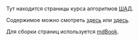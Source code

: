 Тут находится страницы курса алгоритмов [ШАД](yandexdataschool.ru).

Содержимое можно смотреть [здесь](https://ysda.gitlab.io/algorithms/) или [здесь](https://yandexdataschool.github.io/algorithms/).

Для сборки страниц используется [mdBook](https://github.com/rust-lang/mdBook).